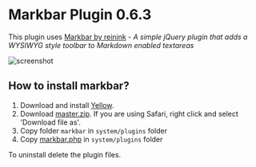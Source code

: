 # Markbar Plugin 0.6.3
 
This plugin uses [Markbar by reinink](https://github.com/reinink/jQuery.Markbar) - *A simple jQuery plugin that adds a WYSIWYG style toolbar to Markdown enabled textareas*

![screenshot](https://raw.githubusercontent.com/nibreh/yellow-plugin-markbar/master/markbar-screenshot.png)

## How to install markbar?

1. Download and install [Yellow](https://github.com/datenstrom/yellow/).  
2. Download [master.zip](https://github.com/nibreh/yellow-plugin-markbar/archive/master.zip). If you are using Safari, right click and select 'Download file as'.
3. Copy folder `markbar` in `system/plugins` folder
4. Copy [markbar.php](https://raw.githubusercontent.com/nibreh/yellow-plugin-markbar/master/markbar.php) in `system/plugins` folder

To uninstall delete the plugin files.
